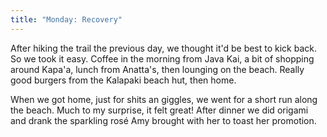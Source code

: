 ```yaml
---
title: "Monday: Recovery"
---
```


After hiking the trail the previous day, we thought it'd be best to kick back. So we took it easy. Coffee in the morning from Java Kai, a bit of shopping around Kapa'a, lunch from Anatta's, then lounging on the beach. Really good burgers from the Kalapaki beach hut, then home.

When we got home, just for shits an giggles, we went for a short run along the beach. Much to my surprise, it felt great! After dinner we did origami and drank the sparkling rosé Amy brought with her to toast her promotion.